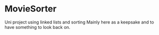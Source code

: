 # MovieSorter
Uni project using linked lists and sorting
Mainly here as a keepsake and to have something to look back on.
